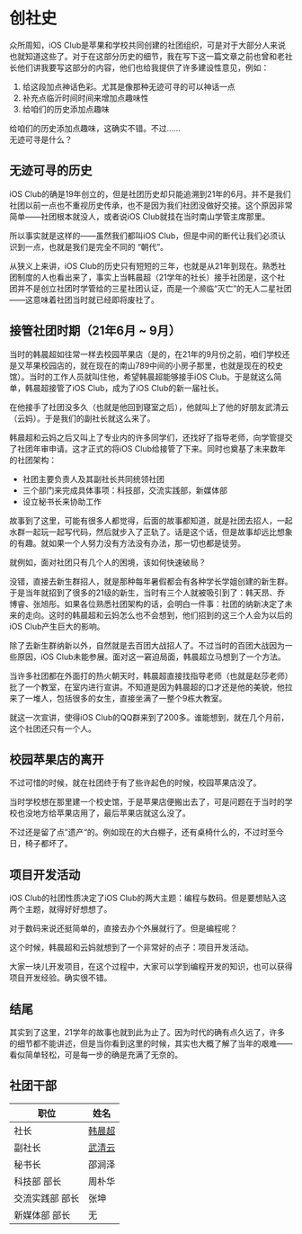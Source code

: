 # 创社史
众所周知，iOS Club是苹果和学校共同创建的社团组织，可是对于大部分人来说也就知道这些了。对于在这部分历史的细节，我在写下这一篇文章之前也曾和老社长他们讲我要写这部分的内容，他们也给我提供了许多建设性意见，例如：
1. 给这段加点神话色彩。尤其是像那种无迹可寻的可以神话一点
2. 补充点临沂时间时间来增加点趣味性
3. 给咱们的历史添加点趣味 
  
给咱们的历史添加点趣味，这确实不错。不过......  
无迹可寻是什么？

## 无迹可寻的历史

iOS Club的确是19年创立的，但是社团历史却只能追溯到21年的6月。并不是我们社团以前一点也不重视历史传承，也不是因为我们社团没做好交接。这个原因非常简单——社团根本就没人，或者说iOS Club就挂在当时南山学管主席那里。

所以事实就是这样的——虽然我们都叫iOS Club，但是中间的断代让我们必须认识到一点，也就是我们是完全不同的 “朝代”。

从狭义上来讲，iOS Club的历史只有短短的三年，也就是从21年到现在。熟悉社团制度的人也看出来了，事实上当韩晨超（21学年的社长）接手社团是，这个社团并不是创立社团时学管给的三星社团认证，而是一个濒临“灭亡”的无人二星社团——这意味着社团当时就已经即将废社了。

## 接管社团时期（21年6月 ~ 9月）

当时的韩晨超如往常一样去校园苹果店（是的，在21年的9月份之前，咱们学校还是又苹果校园店的，就在现在的南山789中间的小房子那里，也就是现在的校史馆）。当时的工作人员就叫住他，希望韩晨超能够接手iOS Club。于是就这么简单，韩晨超接管了iOS Club，成为了iOS Club的新一届社长。

在他接手了社团没多久（也就是他回到寝室之后），他就叫上了他的好朋友武清云（云妈）。于是我们的副社长就这么来了。

韩晨超和云妈之后又叫上了专业内的许多同学们，还找好了指导老师，向学管提交了社团年审申请。这才正式的将iOS Club给接管了下来。同时也奠基了未来数年的社团架构：

- 社团主要负责人及其副社长共同统领社团
- 三个部门来完成具体事项：科技部，交流实践部，新媒体部
- 设立秘书长来协助工作

故事到了这里，可能有很多人都觉得，后面的故事都知道，就是社团去招人，一起水群一起玩一起写代码，然后就步入了正轨了。话是这个话，但是故事却远比想象的有趣。就如果一个人努力没有方法没有办法，那一切也都是徒劳。

就例如，面对社团只有几个人的困境，该如何快速破局？

没错，直接去新生群招人，就是那种每年暑假都会有各种学长学姐创建的新生群。于是当年就招到了很多的21级的新生，当时有三个人就被吸引到了：韩天昂、乔博睿、张旭彤。如果各位熟悉社团架构的话，会明白一件事：社团的纳新决定了未来的走向。这时的韩晨超和云妈怎么也不会想到，他们招到的这三个人会为以后的iOS Club产生巨大的影响。

除了去新生群纳新以外，自然就是去百团大战招人了。不过当时的百团大战因为一些原因，iOS Club未能参展。面对这一窘迫局面，韩晨超立马想到了一个方法。

当许多社团都在外面打的热火朝天时，韩晨超直接找指导老师（也就是赵莎老师）批了一个教室，在室内进行宣讲。不知道是因为韩晨超的口才还是他的美貌，他拉来了一堆人，包括很多的女生，直接坐满了一整个9栋大教室。

就这一次宣讲，使得iOS Club的QQ群来到了200多。谁能想到，就在几个月前，这个社团还只有一个人。

## 校园苹果店的离开

不过可惜的时候，就在社团终于有了些许起色的时候，校园苹果店没了。

当时学校想在那里建一个校史馆，于是苹果店便搬出去了，可是问题在于当时的学校也没地方给苹果店用了，最后苹果店就这么没了。

不过还是留了点”遗产“的。例如现在的大白棚子，还有桌椅什么的，不过时至今日，椅子都坏了。

## 项目开发活动

iOS Club的社团性质决定了iOS Club的两大主题：编程与数码。但是要想贴入这两个主题，就得好好想想了。

对于数码来说还挺简单的，直接去办个外展就行了。但是编程呢？

这个时候，韩晨超和云妈就想到了一个非常好的点子：项目开发活动。

大家一块儿开发项目，在这个过程中，大家可以学到编程开发的知识，也可以获得项目开发经验。确实很不错。

## 结尾

其实到了这里，21学年的故事也就到此为止了。因为时代的确有点久远了，许多的细节都不能讲述，但是当你看到这里的时候，其实也大概了解了当年的艰难——看似简单轻松，可是每一步的确是充满了无奈的。

## 社团干部

| 职位       | 姓名                                    |
|----------|---------------------------------------|
| 社长       | [韩晨超](https://gitee.com/ansos-target) |
| 副社长      | [武清云](https://gitee.com/bighuaji)     |
| 秘书长      | 邵涧泽                                   |
| 科技部 部长   | 周朴华                                   |
| 交流实践部 部长 | 张坤                                    |
| 新媒体部 部长  | 无                                     |